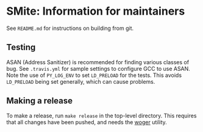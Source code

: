 # SMite: Information for maintainers

See `README.md` for instructions on building from git.

## Testing

ASAN (Address Sanitizer) is recommended for finding various classes of bug. See `.travis.yml` for sample settings to configure GCC to use ASAN. Note the use of `PY_LOG_ENV` to set `LD_PRELOAD` for the tests. This avoids `LD_PRELOAD` being set generally, which can cause problems.

## Making a release

To make a release, run `make release` in the top-level directory. This requires that all changes have been pushed, and needs the [woger](https://github.com/rrthomas/woger/) utility.
